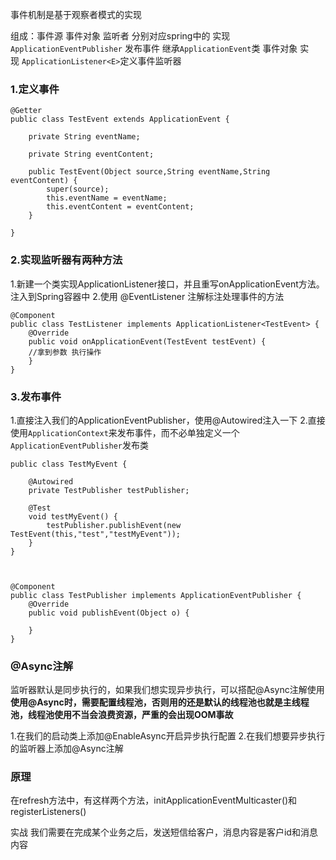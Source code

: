 事件机制是基于观察者模式的实现



组成：事件源 事件对象 监听者
分别对应spring中的
实现`ApplicationEventPublisher` 发布事件
继承`ApplicationEvent`类  事件对象
实现 `ApplicationListener<E>`定义事件监听器


### 1.定义事件
```
@Getter   
public class TestEvent extends ApplicationEvent {  
  
    private String eventName;  
  
    private String eventContent;  
  
    public TestEvent(Object source,String eventName,String eventContent) {  
        super(source);  
        this.eventName = eventName;  
        this.eventContent = eventContent;  
    }  
      
}
```
### 2.实现监听器有两种方法
1.新建一个类实现ApplicationListener接口，并且重写onApplicationEvent方法。注入到Spring容器中
2.使用 @EventListener 注解标注处理事件的方法

```
@Component  
public class TestListener implements ApplicationListener<TestEvent> {  
    @Override  
    public void onApplicationEvent(TestEvent testEvent) {  
    //拿到参数 执行操作
    }  
}
```
### 3.发布事件
1.直接注入我们的ApplicationEventPublisher，使用@Autowired注入一下
2.直接使用`ApplicationContext`来发布事件，而不必单独定义一个`ApplicationEventPublisher`发布类
```
public class TestMyEvent {  
  
    @Autowired  
    private TestPublisher testPublisher;  
  
    @Test  
    void testMyEvent() {  
        testPublisher.publishEvent(new TestEvent(this,"test","testMyEvent"));  
    }  
}



@Component  
public class TestPublisher implements ApplicationEventPublisher {  
    @Override  
    public void publishEvent(Object o) {  
       
    }  
}
```



### @Async注解
监听器默认是同步执行的，如果我们想实现异步执行，可以搭配@Async注解使用
**使用@Async时，需要配置线程池，否则用的还是默认的线程池也就是主线程池，线程池使用不当会浪费资源，严重的会出现OOM事故**

1.在我们的启动类上添加@EnableAsync开启异步执行配置
2.在我们想要异步执行的监听器上添加@Async注解



### 原理
在refresh方法中，有这样两个方法，initApplicationEventMulticaster()和registerListeners()


实战
我们需要在完成某个业务之后，发送短信给客户，消息内容是客户id和消息内容



